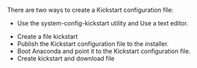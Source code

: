 There are two ways to create a Kickstart configuration file:
+ Use the system-config-kickstart utility and Use a text editor.
* Create a file kickstart 
* Publish the Kickstart configuration file to the installer.
* Boot Anaconda and point it to the Kickstart configuration file.
* Create kickstart and download file
